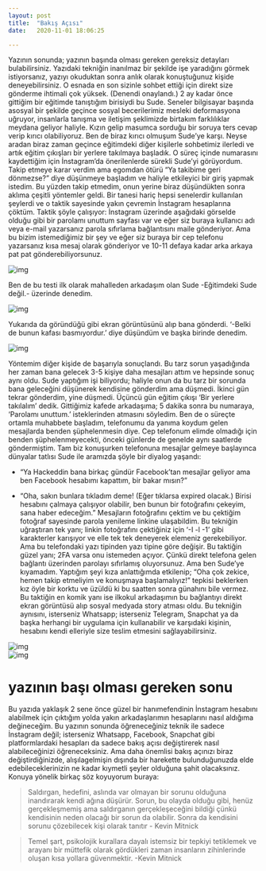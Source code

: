```yaml
---
layout: post
title:  "Bakış Açısı"
date:   2020-11-01 18:06:25

---
```


Yazının sonunda; yazının başında olması gereken gereksiz detayları bulabilirsiniz. Yazıdaki tekniğin inanılmaz bir şekilde işe yaradığını görmek istiyorsanız, yazıyı okuduktan sonra anlık olarak konuştuğunuz kişide deneyebilirsiniz. O esnada en son sizinle sohbet ettiği için direkt size gönderme ihtimali çok yüksek. (Denendi onaylandı.)
2 ay kadar önce gittiğim bir eğitimde tanıştığım birisiydi bu Sude. Seneler bilgisayar başında asosyal bir şekilde geçince sosyal becerilerimiz mesleki deformasyona uğruyor, insanlarla tanışma ve iletişim şeklimizde birtakım farklılıklar meydana geliyor haliyle. Kızın gelip masumca sorduğu bir soruya ters cevap verip kırıcı olabiliyoruz. Ben de biraz kırıcı olmuşum Sude’ye karşı. Neyse aradan biraz zaman geçince eğitimdeki diğer kişilerle sohbetimiz ilerledi ve artık eğitim çıkışları bir yerlere takılmaya başladık. O süreç içinde numarasını kaydettiğim için İnstagram’da önerilenlerde sürekli Sude’yi görüyordum. Takip etmeye karar verdim ama egomdan ötürü “Ya takibime geri dönmezse?” diye düşünmeye başladım ve haliyle etkileyici bir giriş yapmak istedim. Bu yüzden takip etmedim, onun yerine biraz düşündükten sonra aklıma çeşitli yöntemler geldi. Bir tanesi hariç hepsi senelerdir kullanılan şeylerdi ve o taktik sayesinde yakın çevremin İnstagram hesaplarına çöktüm.
Taktik şöyle çalışıyor: 
İnstagram üzerinde aşağıdaki görselde olduğu gibi bir parolamı unuttum sayfası var ve eğer siz buraya kullanıcı adı veya e-mail yazarsanız parola sıfırlama bağlantısını maile gönderiyor. Ama bu bizim istemediğimiz bir şey ve eğer siz buraya bir cep telefonu yazarsanız kısa mesaj olarak gönderiyor ve 10-11 defaya kadar arka arkaya pat pat gönderebiliyorsunuz.

![img](https://hackeddin.com/bakis-acisi/0.jpeg)

Ben de bu testi ilk olarak mahalleden arkadaşım olan Sude -Eğitimdeki Sude değil.- üzerinde denedim.

![img](https://hackeddin.com/bakis-acisi/1.jpeg)

Yukarıda da göründüğü gibi ekran görüntüsünü alıp bana gönderdi. ‘-Belki de bunun kafası basmıyordur.’ diye düşündüm ve başka birinde denedim.

![img](https://hackeddin.com/bakis-acisi/2.jpeg)

Yöntemim diğer kişide de başarıyla sonuçlandı. Bu tarz sorun yaşadığında her zaman bana gelecek 3-5 kişiye daha mesajları attım ve hepsinde sonuç aynı oldu. Sude yaptığım işi biliyordu; haliyle onun da bu tarz bir sorunda bana geleceğini düşünerek kendisine gönderdim ama düşmedi. İkinci gün tekrar gönderdim, yine düşmedi. Üçüncü gün eğitim çıkışı ‘Bir yerlere takılalım’ dedik. Gittiğimiz kafede arkadaşıma; 5 dakika sonra bu numaraya, ‘Parolamı unuttum.’ isteklerinden atmasını söyledim. Ben de o süreçte ortamla muhabbete başladım, telefonumu da yanıma koydum gelen mesajlarda benden şüphelenmesin diye. Cep telefonum elimde olmadığı için benden şüphelenmeyecekti, önceki günlerde de genelde aynı saatlerde göndermiştim.
Tam biz konuşurken telefonuna mesajlar gelmeye başlayınca dünyalar tatlısı Sude ile aramızda şöyle bir diyalog yaşandı:
+ “Ya Hackeddin bana birkaç gündür Facebook’tan mesajlar geliyor ama ben Facebook hesabımı kapattım, bir bakar mısın?”
- “Oha, sakın bunlara tıkladım deme! (Eğer tıklarsa expired olacak.) Birisi hesabını çalmaya çalışıyor olabilir, ben bunun bir fotoğrafını çekeyim, sana haber edeceğim.”
Mesajların fotoğrafını çektim ve bu çektiğim fotoğraf sayesinde parola yenileme linkine ulaşabildim. Bu tekniğin uğraştıran tek yanı; linkin fotoğrafını çektiğiniz için ‘-I -l -1’ gibi karakterler karışıyor ve elle tek tek deneyerek elemeniz gerekebiliyor. Ama bu telefondaki  yazı tipinden yazı tipine göre değişir. Bu taktiğin güzel yanı; 2FA varsa onu istemeden açıyor. Çünkü direkt telefona gelen bağlantı üzerinden parolayı sıfırlamış oluyorsunuz. Ama ben Sude’ye kıyamadım. Yaptığım şeyi kıza anlattığımda etkilenip; “Oha çok zekice, hemen takip etmeliyim ve konuşmaya başlamalıyız!” tepkisi beklerken kız öyle bir korktu ve üzüldü ki bu saatten sonra günahını bile vermez. Bu taktiğin en komik yanı ise ilkokul arkadaşımın bu bağlantıyı direkt ekran görüntüsü alıp sosyal medyada story atması oldu.
Bu tekniğin aynısını, isterseniz Whatsapp; isterseniz Telegram, Snapchat ya da başka herhangi bir uygulama için kullanabilir ve karşıdaki kişinin, hesabını kendi elleriyle size teslim etmesini sağlayabilirsiniz.

![img](https://hackeddin.com/bakis-acisi/3.jpeg)  
![img](https://hackeddin.com/bakis-acisi/4.jpeg)



# yazının başı olması gereken sonu
Bu yazıda yaklaşık 2 sene önce güzel bir hanımefendinin İnstagram hesabını alabilmek için çıktığım yolda yakın arkadaşlarımın hesaplarını nasıl aldığıma değineceğim. Bu yazının sonunda öğreneceğiniz teknik ile sadece İnstagram değil; isterseniz Whatsapp, Facebook, Snapchat gibi platformlardaki hesapları da sadece bakış açısı değiştirerek nasıl alabileceğinizi öğreneceksiniz. Ama daha önemlisi bakış açınızı biraz değiştirdiğinizde, alışılagelmişin dışında bir harekette bulunduğunuzda elde edebileceklerinizin ne kadar kıymetli şeyler olduğuna şahit olacaksınız. Konuya yönelik birkaç söz koyuyorum buraya:

> Saldırgan, hedefini, aslında var olmayan bir sorunu olduğuna
> inandırarak kendi ağına düşürür. Sorun, bu olayda olduğu gibi, henüz
> gerçekleşmemiş ama saldırganın gerçekleşeceğini bildiği çünkü
> kendisinin neden olacağı bir sorun da olabilir. Sonra da kendisini
> sorunu çözebilecek kişi olarak tanıtır - Kevin Mitnick
> 

> Temel şart, psikolojik kurallara dayalı istemsiz bir tepkiyi tetiklemek ve arayanı bir müttefik olarak gördükleri zaman insanların zihinlerinde oluşan kısa yollara güvenmektir.  -Kevin Mitnick





